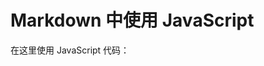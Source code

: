 <script type="text/javascript" src="getvesion.js"></script>
# Markdown 中使用 JavaScript
在这里使用 JavaScript 代码：

<script>
  // 调用之前导出的函数
  sayHello();
</script>